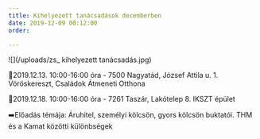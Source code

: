 ```yaml
---
title: Kihelyezett tanácsadások decemberben
date: 2019-12-09 00:12:00
order: 

---
```

![](/uploads/zs_ kihelyezett tanácsadás.jpg)

  
📌2019.12.13. 10:00-16:00 óra - 7500 Nagyatád, József Attila u. 1. Vöröskereszt, Családok Átmeneti Otthona

📌2019.12.18. 10:00-16:00 óra - 7261 Taszár, Lakótelep 8. IKSZT épület

➡️Előadás témája: Áruhitel, személyi kölcsön, gyors kölcsön buktatói. THM és a Kamat közötti különbségek